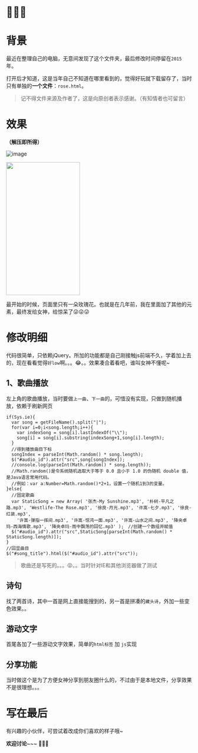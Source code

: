 # 🌹🌹🌹

# 背景

最近在整理自己的电脑，无意间发现了这个文件夹，最后修改时间停留在`2015`年。

打开后才知道，这是当年自己不知道在哪里看到的，觉得好玩就下载留存了，当时只有单独的**一个文件**：`rose.html`。

> 记不得文件来源及作者了，这是向原创者表示感谢。（有知情者也可留言）

# 效果

**（解压即所得）**

![image](http://pwfvtet6u.bkt.clouddn.com/rose1.gif)

<img src="http://pwfvtet6u.bkt.clouddn.com/rose1.gif" width=200 height=360 />

最开始的时候，页面里只有一朵玫瑰花。也就是在几年前，我在里面加了其他的元素，最终发给女神，给惊呆了😜😜😜

# 修改明细
代码很简单，只依赖jQuery。所加的功能都是自己刚接触js前端不久，学着加上去的，现在看看觉得`好low`啊。。。😂。。效果凑合着看吧，谁叫女神不懂呢~

## 1、歌曲播放

左上角的歌曲播放，当时要做`上一曲`、`下一曲`的，可惜没有实现，只做到随机播放，依赖于刷新网页

```
if(Sys.ie){
  var song = getFileName().split("|");
  for(var i=0;i<song.length;i++){
    var indexSong = song[i].lastIndexOf("\\");
    song[i] = song[i].substring(indexSong+1,song[i].length);
  }
  //得到播放曲目下标
  songIndex = parseInt(Math.random() * song.length);
  $("#audio_id").attr("src",song[songIndex]);
  //console.log(parseInt(Math.random() * song.length));
  //Math.random()是令系统随机选取大于等于 0.0 且小于 1.0 的伪随机 double 值，是Java语言常用代码。
  //例如：var a:Number=Math.random()*2+1，设置一个随机1到3的变量。
}else{
  //固定歌曲 
  var StaticSong = new Array( '张杰-My Sunshine.mp3', '朴树-平凡之路.mp3', 'Westlife-The Rose.mp3', '徐良-月光.mp3', '许嵩-七夕.mp3', '徐良-红装.mp3',
    '许嵩-弹指一挥间.mp3', '许嵩-惊鸿一面.mp3', '许嵩-山水之间.mp3', '降央卓玛-西海情歌.mp3', '降央卓玛-雨中飘荡的回忆.mp3' );　//创建一个数组并赋值
  $("#audio_id").attr("src",StaticSong[parseInt(Math.random() * StaticSong.length)]);
}
//回显曲目
$("#song_title").html($("#audio_id").attr("src"));
```
> 歌曲还是写死的。。。😝。。当时针对IE和其他浏览器做了测试

## 诗句
找了两首诗，其中一首是网上直接能搜到的，另一首是拼凑的`藏头诗`，外加一些变色效果。。

## 游动文字
首尾各加了一些游动文字效果，简单的`html标签` 加 `js`实现

## 分享功能
当时做这个是为了方便女神分享到朋友圈什么的，不过由于是本地文件，分享效果不是很理想。。。

# 写在最后

有兴趣的小伙伴，可尝试着改成你们喜欢的样子哦~

__**欢迎讨论**__~~~ 🌹🌹🌹

